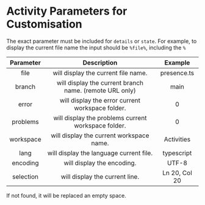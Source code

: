 # Activity Parameters for Customisation
The exact parameter must be included for `details` or `state`. For example, to display the current file name the input should be `%file%`, including the `%`

| Parameter | Description                                             | Example       |
|:---------:|:-------------------------------------------------------:|:-------------:|
| file      | will display the current file name.                     | presence.ts   |
| branch    | will display the current branch name. (remote URL only) | main          |
| error     | will display the error current workspace folder.        | 0             |
| problems  | will display the problems current workspace folder.     | 0             |
| workspace | will display the current workspace name.                | Activities    |
| lang      | will display the language current file.                 | typescript    |
| encoding  | will display the encoding.                              | UTF-8         |
| selection | will display the current line.                          | Ln 20, Col 20 |

If not found, it will be replaced an empty space.

